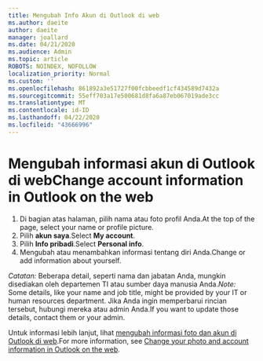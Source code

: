 ```yaml
---
title: Mengubah Info Akun di Outlook di web
ms.author: daeite
author: daeite
manager: joallard
ms.date: 04/21/2020
ms.audience: Admin
ms.topic: article
ROBOTS: NOINDEX, NOFOLLOW
localization_priority: Normal
ms.custom: ''
ms.openlocfilehash: 861892a3e51727f00fcbbeedf1cf434589d7432a
ms.sourcegitcommit: 55eff703a17e500681d8fa6a87eb067019ade3cc
ms.translationtype: MT
ms.contentlocale: id-ID
ms.lasthandoff: 04/22/2020
ms.locfileid: "43666996"
---
```

# <a name="change-account-information-in-outlook-on-the-web"></a><span data-ttu-id="07278-102">Mengubah informasi akun di Outlook di web</span><span class="sxs-lookup"><span data-stu-id="07278-102">Change account information in Outlook on the web</span></span>

1. <span data-ttu-id="07278-103">Di bagian atas halaman, pilih nama atau foto profil Anda.</span><span class="sxs-lookup"><span data-stu-id="07278-103">At the top of the page, select your name or profile picture.</span></span>
1. <span data-ttu-id="07278-104">Pilih **akun saya**.</span><span class="sxs-lookup"><span data-stu-id="07278-104">Select **My account**.</span></span>
1. <span data-ttu-id="07278-105">Pilih **Info pribadi**.</span><span class="sxs-lookup"><span data-stu-id="07278-105">Select **Personal info**.</span></span>
1. <span data-ttu-id="07278-106">Mengubah atau menambahkan informasi tentang diri Anda.</span><span class="sxs-lookup"><span data-stu-id="07278-106">Change or add information about yourself.</span></span>

<span data-ttu-id="07278-107">*Catatan:* Beberapa detail, seperti nama dan jabatan Anda, mungkin disediakan oleh departemen TI atau sumber daya manusia Anda.</span><span class="sxs-lookup"><span data-stu-id="07278-107">*Note:* Some details, like your name and job title, might be provided by your IT or human resources department.</span></span> <span data-ttu-id="07278-108">Jika Anda ingin memperbarui rincian tersebut, hubungi mereka atau admin Anda.</span><span class="sxs-lookup"><span data-stu-id="07278-108">If you want to update those details, contact them or your admin.</span></span>

<span data-ttu-id="07278-109">Untuk informasi lebih lanjut, lihat [mengubah informasi foto dan akun di Outlook di web](https://support.office.com/article/b2dbb289-851d-4bed-93c3-3e136f5659ec).</span><span class="sxs-lookup"><span data-stu-id="07278-109">For more information, see [Change your photo and account information in Outlook on the web](https://support.office.com/article/b2dbb289-851d-4bed-93c3-3e136f5659ec).</span></span>